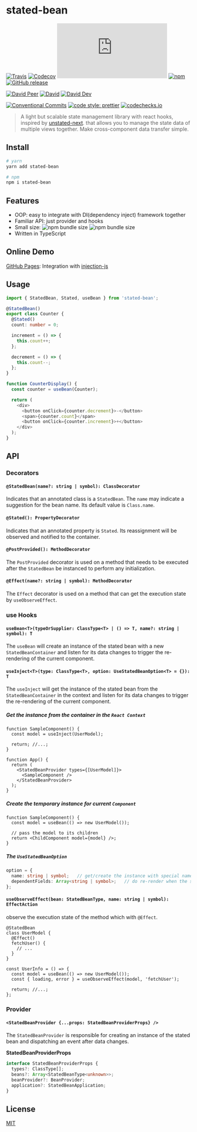 # stated-bean

[![Travis](https://img.shields.io/travis/com/mjolnirjs/stated-bean.svg)](https://travis-ci.com/mjolnirjs/stated-bean)
[![Codecov](https://img.shields.io/codecov/c/gh/mjolnirjs/stated-bean)](https://codecov.io/gh/mjolnirjs/stated-bean)
[![type-coverage](https://img.shields.io/badge/dynamic/json.svg?label=type-coverage&prefix=%E2%89%A5&suffix=%&query=$.typeCoverage.atLeast&uri=https%3A%2F%2Fraw.githubusercontent.com%2Fmjolnirjs%2Fstated-bean%2Fmaster%2Fpackage.json)](https://github.com/plantain-00/type-coverage)
[![npm](https://img.shields.io/npm/v/stated-bean.svg)](https://www.npmjs.com/package/stated-bean)
[![GitHub release](https://img.shields.io/github/release/mjolnirjs/stated-bean)](https://github.com/mjolnirjs/stated-bean/releases)

[![David Peer](https://img.shields.io/david/peer/mjolnirjs/stated-bean.svg)](https://david-dm.org/mjolnirjs/stated-bean?type=peer)
[![David](https://img.shields.io/david/mjolnirjs/stated-bean.svg)](https://david-dm.org/mjolnirjs/stated-bean)
[![David Dev](https://img.shields.io/david/dev/mjolnirjs/stated-bean.svg)](https://david-dm.org/mjolnirjs/stated-bean?type=dev)

[![Conventional Commits](https://img.shields.io/badge/conventional%20commits-1.0.0-yellow.svg)](https://conventionalcommits.org)
[![code style: prettier](https://img.shields.io/badge/code_style-prettier-ff69b4.svg)](https://github.com/prettier/prettier)
[![codechecks.io](https://raw.githubusercontent.com/codechecks/docs/master/images/badges/badge-default.svg?sanitize=true)](https://codechecks.io)

> A light but scalable state management library with react hooks, inspired by [unstated-next](https://github.com/jamiebuilds/unstated-next). that allows you to manage the state data of multiple views together. Make cross-component data transfer simple.

## Install

```sh
# yarn
yarn add stated-bean

# npm
npm i stated-bean
```

## Features

- OOP: easy to integrate with DI(dependency inject) framework together
- Familiar API: just provider and hooks
- Small size: ![npm bundle size](https://img.shields.io/bundlephobia/min/stated-bean) ![npm bundle size](https://img.shields.io/bundlephobia/minzip/stated-bean)
- Written in TypeScript

## Online Demo

[GitHub Pages](https://mjolnirjs.github.io/stated-bean): Integration with [injection-js](https://github.com/mgechev/injection-js)

## Usage

```ts
import { StatedBean, Stated, useBean } from 'stated-bean';

@StatedBean()
export class Counter {
  @Stated()
  count: number = 0;

  increment = () => {
    this.count++;
  };

  decrement = () => {
    this.count--;
  };
}

function CounterDisplay() {
  const counter = useBean(Counter);

  return (
    <div>
      <button onClick={counter.decrement}>-</button>
      <span>{counter.count}</span>
      <button onClick={counter.increment}>+</button>
    </div>
  );
}
```

## API

### Decorators

#### `@StatedBean(name?: string | symbol): ClassDecorator`

Indicates that an annotated class is a `StatedBean`. The `name` may indicate a suggestion for the bean name. Its default value is `Class.name`.

#### `@Stated(): PropertyDecorator`

Indicates that an annotated property is `Stated`. Its reassignment will be observed and notified to the container.

#### `@PostProvided(): MethodDecorator`

The `PostProvided` decorator is used on a method that needs to be executed after the `StatedBean` be instanced to perform any initialization.

#### `@Effect(name?: string | symbol): MethodDecorator`

The `Effect` decorator is used on a method that can get the execution state by `useObserveEffect`.

### use Hooks

#### `useBean<T>(typeOrSupplier: ClassType<T> | () => T, name?: string | symbol): T`

The `useBean` will create an instance of the stated bean with a new `StatedBeanContainer` and listen for its data changes to trigger the re-rendering of the current component.

#### `useInject<T>(type: ClassType<T>, option: UseStatedBeanOption<T> = {}): T`

The `useInject` will get the instance of the stated bean from the `StatedBeanContainer` in the context and listen for its data changes to trigger the re-rendering of the current component.

##### Get the instance from the container in the `React Context`

```tsx
function SampleComponent() {
  const model = useInject(UserModel);

  return; //...;
}

function App() {
  return (
    <StatedBeanProvider types={[UserModel]}>
      <SampleComponent />
    </StatedBeanProvider>
  );
}
```

##### Create the temporary instance for current `Component`

```tsx
function SampleComponent() {
  const model = useBean(() => new UserModel());

  // pass the model to its children
  return <ChildComponent model={model} />;
}
```

##### The `UseStatedBeanOption`

```ts
option = {
  name: string | symbol;   // get/create the instance with special name
  dependentFields: Array<string | symbol>;   // do re-render when the special property changed
};
```

#### `useObserveEffect(bean: StatedBeanType, name: string | symbol): EffectAction`

observe the execution state of the method which with `@Effect`.

```tsx
@StatedBean
class UserModel {
  @Effect()
  fetchUser() {
    // ...
  }
}

const UserInfo = () => {
  const model = useBean(() => new UserModel());
  const { loading, error } = useObserveEffect(model, 'fetchUser');

  return; //...;
};
```

### Provider

#### `<StatedBeanProvider {...props: StatedBeanProviderProps} />`

The `StatedBeanProvider` is responsible for creating an instance of the stated bean and dispatching an event after data changes.

**StatedBeanProviderProps**

```ts
interface StatedBeanProviderProps {
  types?: ClassType[];
  beans?: Array<StatedBeanType<unknown>>;
  beanProvider?: BeanProvider;
  application?: StatedBeanApplication;
}
```

## License

[MIT](http://opensource.org/licenses/MIT)
